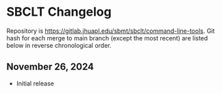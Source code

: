 # SBCLT Changelog

Repository is https://gitlab.jhuapl.edu/sbmt/sbclt/command-line-tools.  Git hash for each merge to main branch (except the most recent) are listed below in reverse chronological order.

## November 26, 2024 

- Initial release
  